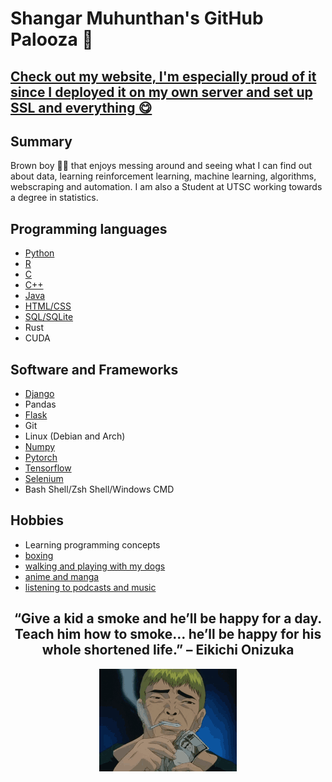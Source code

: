 # Shangar Muhunthan's GitHub Palooza 🥳

<!--*My oh my would you look at the time* 😈 <sub>its demon time</sub>-->

<!--[![shangar21's GitHub stats](https://github-readme-stats.vercel.app/api?username=shangar21)](https://github.com/anuraghazra/github-readme-stats)-->

<!--<center>
<p>
    <img src="img/AmazingImpossibleCollie-max-1mb.gif" alt>
</p>
<p>
    <em>Hey There</em>
</p>
</center>-->

## [Check out my website, I'm especially proud of it since I deployed it on my own server and set up SSL and everything 😋](https://shangar.site)

## Summary
Brown boy 👨🏾 that enjoys messing around and seeing what I can find out about data, learning reinforcement learning, machine learning, algorithms, webscraping and automation. I am also a Student at UTSC working towards a degree in statistics. 

## Programming languages
- [Python](https://github.com/shangar21/ML-python/)
- [R](https://github.com/shangar21/R_language_learning)
- [C](https://github.com/shangar21/csca48)
- [C++](https://github.com/shangar21/chess_engine)
- [Java](https://github.com/shangar21/doctor-appt-app)
- [HTML/CSS](https://github.com/shangar21/best-cscb63-website/tree/main/templates)
- [SQL/SQLite](https://github.com/shangar21/best-cscb63-website)
- Rust
- CUDA
  
## Software and Frameworks
- [Django](https://github.com/shangar21/learn_django)
- Pandas
- [Flask](https://github.com/shangar21/best-cscb63-website)
- Git
- Linux (Debian and Arch)
- [Numpy](https://github.com/shangar21/ML-python/tree/master/Scratch%20Neural%20Networks)
- [Pytorch](https://github.com/shangar21/ML-python/tree/master/pytorch_NN)
- [Tensorflow](https://github.com/shangar21/yuHacks21-1)
- [Selenium](https://github.com/shangar21/gi_scraper)
- Bash Shell/Zsh Shell/Windows CMD

## Hobbies
- Learning programming concepts 
- [boxing](https://www.instagram.com/scarberianboxingclub/)
- [walking and playing with my dogs](https://www.instagram.com/rex_and_ryno/)
- [anime and manga](https://myanimelist.net/profile/shangar21)
- [listening to podcasts and music](https://open.spotify.com/user/sharanshangar)

<center>

## “Give a kid a smoke and he’ll be happy for a day. Teach him how to smoke… he’ll be happy for his whole shortened life.” – Eikichi Onizuka
<img src="img/tenor.gif" alt>

</center>


